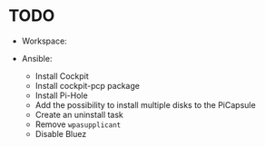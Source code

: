 # TODO

- Workspace:

- Ansible:
  - Install Cockpit
  - Install cockpit-pcp package
  - Install Pi-Hole
  - Add the possibility to install multiple disks to the PiCapsule
  - Create an uninstall task
  - Remove `wpasupplicant`
  - Disable Bluez
